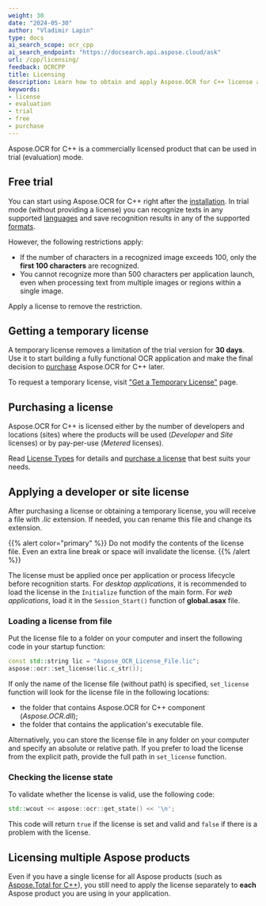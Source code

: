 ```yaml
---
weight: 30
date: "2024-05-30"
author: "Vladimir Lapin"
type: docs
ai_search_scope: ocr_cpp
ai_search_endpoint: "https://docsearch.api.aspose.cloud/ask"
url: /cpp/licensing/
feedback: OCRCPP
title: Licensing
description: Learn how to obtain and apply Aspose.OCR for C++ license and discover limitations of the trial version.
keywords:
- license
- evaluation
- trial
- free
- purchase
---
```


Aspose.OCR for C++ is a commercially licensed product that can be used in trial (evaluation) mode.

## Free trial

You can start using Aspose.OCR for C++ right after the [installation](/ocr/cpp/installation/). In trial mode (without providing a license) you can recognize texts in any supported [languages](/ocr/cpp/recognition-languages/) and save recognition results in any of the supported [formats](/ocr/cpp/supported-file-formats/).

However, the following restrictions apply:

- If the number of characters in a recognized image exceeds 100, only the **first 100 characters** are recognized.
- You cannot recognize more than 500 characters per application launch, even when processing text from multiple images or regions within a single image.

Apply a license to remove the restriction.

## Getting a temporary license

A temporary license removes a limitation of the trial version for **30 days**. Use it to start building a fully functional OCR application and make the final decision to [purchase](https://purchase.aspose.com/pricing/ocr/cpp) Aspose.OCR for C++ later.

To request a temporary license, visit ["Get a Temporary License"](https://purchase.aspose.com/temporary-license) page.

## Purchasing a license

Aspose.OCR for C++ is licensed either by the number of developers and locations (sites) where the products will be used (_Developer_ and _Site_ licenses) or by pay-per-use (_Metered_ licenses).

Read [License Types](https://purchase.aspose.com/policies/license-types) for details and [purchase a license](https://purchase.aspose.com/pricing/ocr/cpp) that best suits your needs.

## Applying a developer or site license

After purchasing a license or obtaining a temporary license, you will receive a file with _.lic_ extension. If needed, you can rename this file and change its extension.

{{% alert color="primary" %}} 
Do not modify the contents of the license file. Even an extra line break or space will invalidate the license.
{{% /alert %}} 

The license must be applied once per application or process lifecycle before recognition starts. For _desktop applications_, it is recommended to load the license in the `Initialize` function of the main form. For _web applications_, load it in the `Session_Start()` function of **global.asax** file.

### Loading a license from file

Put the license file to a folder on your computer and insert the following code in your startup function:

```cpp
const std::string lic = "Aspose_OCR_License_File.lic";
aspose::ocr::set_license(lic.c_str());
```
If only the name of the license file (without path) is specified, `set_license` function will look for the license file in the following locations:

- the folder that contains Aspose.OCR for C++ component (_Aspose.OCR.dll_);
- the folder that contains the application's executable file.

Alternatively, you can store the license file in any folder on your computer and specify an absolute or relative path. If you prefer to load the license from the explicit path, provide the full path in `set_license` function.

### Checking the license state

To validate whether the license is valid, use the following code:

```cpp
std::wcout << aspose::ocr::get_state() << '\n';
```

This code will return `true` if the license is set and valid and `false` if there is a problem with the license.

## Licensing multiple Aspose products

Even if you have a single license for all Aspose products (such as [Aspose.Total for C++](https://products.aspose.com/total/cpp/)), you still need to apply the license separately to **each** Aspose product you are using in your application.
